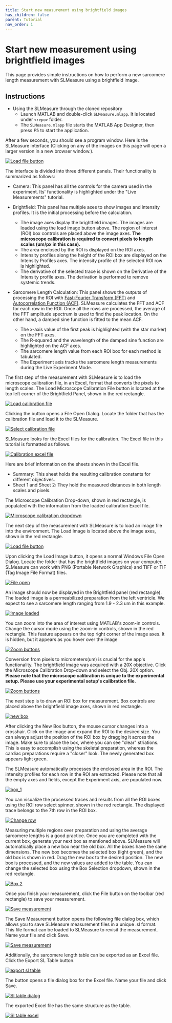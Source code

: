 ```yaml
---
title: Start new measurement using brightfield images
has_children: false
parent: Tutorial
nav_order: 1
---
```


# Start new measurement using brightfield images

This page provides simple instructions on how to perform a new sarcomere length measurement with SLMeasure using a brightfield image.

## Instructions

+ Using the SLMeasure through the cloned repository
    - Launch MATLAB and double-click `SLMeasure.mlapp`. It is located under `<repo>` folder. 
    - The `SLMeasure.mlapp` file starts the MATLAB App Designer, then press <kbd>F5</kbd> to start the application.

After a few seconds, you should see a program window. Here is the SLMeasure interface (Clicking on any of the images on this page will open a larger version in a new browser window.).

<a href="media/start_up_window.png" target="_blank">![Load file button](media/start_up_window.png)</a>

The interface is divided into three different panels. Their functionality is summarized as follows:
+ Camera: This panel has all the controls for the camera used in the experiment. Its' functionality is highlighted under the "Live Measurements" tutorial.
+ Brightfield: This panel has multiple axes to show images and intensity profiles. It is the initial processing before the calculation.
    + The image axes display the brightfield images. The images are loaded using the load image button above. The region of interest (ROI) box controls are placed above the image axes. **The microscope calibration is required to convert pixels to length scales (um/px in this case).**
    + The area enclosed by the ROI is displayed on the ROI axes.
    + Intensity profiles along the height of the ROI box are displayed on the Intensity Profiles axes. The intensity profile of the selected ROI row is highlighted.
    + The derivative of the selected trace is shown on the Derivative of the Intensity profile axes. The derivation is performed to remove systemic trends.

+ Sarcomere Length Calculation: This panel shows the outputs of processing the ROI with [Fast-Fourier Transform (FFT)](https://en.wikipedia.org/wiki/Fast_Fourier_transform) and [Autocorrelation Function (ACF)](https://en.wikipedia.org/wiki/Autocorrelation). SLMeasure calculates the FFT and ACF for each row in the ROI. Once all the rows are processed, the average of the FFT amplitude spectrum is used to find the peak location. On the other hand, a damped sine function is fitted to the mean ACF.
    + The x-axis value of the first peak is highlighted (with the star marker) on the FFT axes. 
    + The R-squared and the wavelength of the damped sine function are highlighted on the ACF axes.
    + The sarcomere length value from each ROI box for each method is tabulated.
    + The Experiment axis tracks the sarcomere length measurements during the Live Experiment Mode.

The first step of the measurement with SLMeasure is to load the microscope calibration file, in an Excel, format that converts the pixels to length scales. The Load Microscope Calibration File button is located at the top left corner of the Brightfield Panel, shown in the red rectangle.

<a href="media/load_calibration_file.png" target="_blank">![Load calibration file](media/load_calibration_file.png)</a>

Clicking the button opens a File Open Dialog. Locate the folder that has the calibration file and load it to the SLMeasure.

<a href="media/select_calibration_file.png" target="_blank">![Select calibration file](media/select_calibration_file.png)</a>

SLMeasure looks for the Excel files for the calibration. The Excel file in this tutorial is formatted as follows.

<a href="media/calibration_excel_file.png" target="_blank">![Calibration excel file](media/calibration_excel_file.png)</a>

Here are brief information on the sheets shown in the Excel file.

+ Summary: This sheet holds the resulting calibration constants for different objectives.
+ Sheet 1 and Sheet 2: They hold the measured distances in both length scales and pixels.

The Microscope Calibration Drop-down, shown in red rectangle, is populated with the information from the loaded calibration Excel file.

<a href="media/calibration_dropdown.png" target="_blank">![Microscope calibration dropdown](media/calibration_dropdown.png)</a>

The next step of the measurement with SLMeasure is to load an image file into the environment. The Load Image is located above the image axes, shown in the red rectangle.

<a href="media/load_image.png" target="_blank">![Load file button](media/load_image.png)</a>

Upon clicking the Load Image button, it opens a normal Windows File Open Dialog. Locate the folder that has the brightfield images on your computer. SLMeasure can work with PNG (Portable Network Graphics) and TIFF or TIF (Tag Image File Format) files.

<a href="media/file_open.png" target="_blank">![File open](media/file_open.png)</a>

An image should now be displayed in the Brightfield panel (red rectangle). The loaded image is a permeabilized preparation from the left ventricle. We expect to see a sarcomere length ranging from 1.9 - 2.3 um in this example.

<a href="media/image_loaded.png" target="_blank">![Image loaded](media/image_loaded.png)</a>

You can zoom into the area of interest using MATLAB's zoom-in controls. Change the cursor mode using the zoom-in controls, shown in the red rectangle. This feature appears on the top right corner of the image axes. It is hidden, but it appears as you hover over the image

<a href="media/zoom_buttons.png" target="_blank">![Zoom buttons](media/zoom_buttons.png)</a>

Conversion from pixels to micrometers(um) is crucial for the app's functionality. The brightfield image was acquired with a 20X objective. Click the Microscope Calibration Drop-down and select the Obj. 20X option. **Please note that the microscope calibration is unique to the experimental setup. Please use your experimental setup's calibration file.**


<a href="media/microscope_calibration.png" target="_blank">![Zoom buttons](media/microscope_calibration.png)</a>

The next step is to draw an ROI box for measurement. Box controls are placed above the brightfield image axes, shown in red rectangle.

<a href="media/new_box.png" target="_blank">![new box](media/new_box.png)</a>

After clicking the New Box button, the mouse cursor changes into a crosshair. Click on the image and expand the ROI to the desired size. You can always adjust the position of the ROI box by dragging it across the image. Make sure to place the box, where you can see "clear" striations. This is easy to accomplish using the skeletal preparation, whereas the cardiac preparations require a "closer" look. The newly generated box appears light green. 

The SLMeasure automatically processes the enclosed area in the ROI. The intensity profiles for each row in the ROI are extracted. Please note that all the empty axes and fields, except the Experiment axis, are populated now.

<a href="media/box_1.png" target="_blank">![box_1](media/box_1.png)</a>

You can visualize the processed traces and results from all the ROI boxes using the ROI row select spinner, shown in the red rectangle. The displayed trace belongs to the 7th row in the ROI box.

<a href="media/change_row.png" target="_blank">![Change row](media/change_row.png)</a>

Measuring multiple regions over preparation and using the average sarcomere lengths is a good practice. Once you are completed with the current box, generate your next box as mentioned above. SLMeasure will automatically place a new box near the old box. All the boxes have the same dimensions. The new box becomes the selected box (light green), and the old box is shown in red. Drag the new box to the desired position. The new box is processed, and the new values are added to the table. You can change the selected box using the Box Selection dropdown, shown in the red rectangle.

<a href="media/box_2.png" target="_blank">![Box 2](media/box_2.png)</a>

Once you finish your measurement, click the File button on the toolbar (red rectangle) to save your measurement.

<a href="media/save_measurement.png" target="_blank">![Save measurement](media/save_measurement.png)</a>

The Save Measurement button opens the following file dialog box, which allows you to save SLMeasure measurement files in a unique .sl format. This file format can be loaded to SLMeasure to revisit the measurement. Name your file and click Save.

<a href="media/save_measurement_dialog.png" target="_blank">![Save measurement](media/save_measurement_dialog.png)</a>

Additionally, the sarcomere length table can be exported as an Excel file. Click the Export SL Table button. 

<a href="media/export_sl_table.png" target="_blank">![export sl table](media/export_sl_table.png)</a>

The button opens a file dialog box for the Excel file. Name your file and click Save.

<a href="media/sl_table_dialog.png" target="_blank">![Sl table dialog](media/sl_table_dialog.png)</a>

The exported Excel file has the same structure as the table.

<a href="media/sl_table_excel.png" target="_blank">![Sl table excel](media/sl_table_excel.png)</a>
